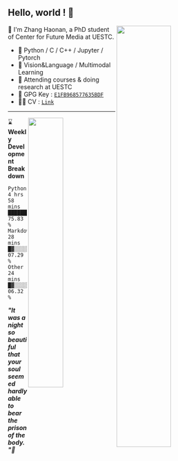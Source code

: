 ## Hello, world ! 👋

[<img align="right" width="50%" src="https://github-readme-stats.vercel.app/api?username=zchoi&count_private=true&title_color=FFFFFF&icon_color=FFFFFF&text_color=FFFFFF&show_icons=true&bg_color=DEG,e66446,924f93">](https://github.com/zchoi/github-readme-stats)

👻 I'm Zhang Haonan, a PhD student of Center for Future Media at UESTC. 
- 🦾 Python / C / C++ / Jupyter / Pytorch
- 🤔 Vision&Language / Multimodal Learning
- 🌱 Attending courses & doing research at UESTC
- 🔑 GPG Key : [`E1FB968577635BDF`](https://github.com/zchoi.gpg)
- 🙋‍♂️ CV : [`Link`]()
---
  
[<img align="right" width="40%" src="https://github-readme-stats.vercel.app/api/top-langs/?username=zchoi&layout=compact&title_color=FFFFFF&icon_color=FFFFFF&text_color=FFFFFF&show_icons=true&bg_color=DEG,e66446,924f93&hide=jupyter_notebook">](https://github.com/anuraghazra/github-readme-stats)

⌛ **Weekly Development Breakdown** 
<!--START_SECTION:waka-->

```text
Python       4 hrs 58 mins   ███████████████████░░░░░░   75.83 %
Markdown     28 mins         █▓░░░░░░░░░░░░░░░░░░░░░░░   07.29 %
Other        24 mins         █▓░░░░░░░░░░░░░░░░░░░░░░░   06.32 %
```

<!--END_SECTION:waka-->

***"It was a night so beautiful that your soul seemed hardly able to bear the prison of the body."🌙***

